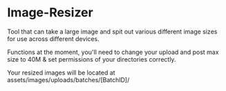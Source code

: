 Image-Resizer
=============

Tool that can take a large image and spit out various different image sizes for use across different devices.

Functions at the moment, you'll need to change your upload and post max size to 40M & set permissions of your directories correctly.

Your resized images will be located at assets/images/uploads/batches/[BatchID]/